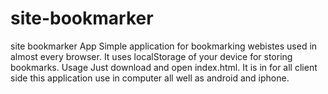 # site-bookmarker
site bookmarker App  Simple application for bookmarking webistes used in almost every browser.  It uses localStorage of your device for storing bookmarks. Usage  Just download and open index.html. It is in for all client side 
this application use in computer all well as android and iphone.
